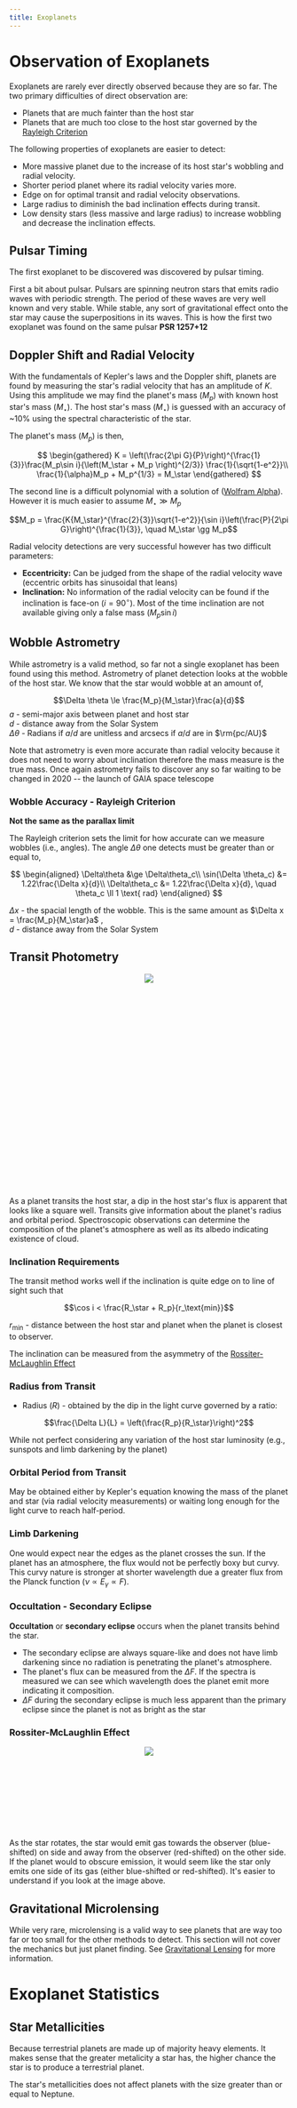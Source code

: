```yaml
---
title: Exoplanets
---
```


# Observation of Exoplanets
Exoplanets are rarely ever directly observed because they are so far. The two primary difficulties of direct observation are:

* Planets that are much fainter than the host star
* Planets that are much too close to the host star governed by the [Rayleigh Criterion](#rayleigh-criterion)

The following properties of exoplanets are easier to detect:
* More massive planet due to the increase of its host star's wobbling and radial velocity.
* Shorter period planet where its radial velocity varies more.
* Edge on for optimal transit and radial velocity observations.
* Large radius to diminish the bad inclination effects during transit.
* Low density stars (less massive and large radius) to increase wobbling and decrease the inclination effects.

## Pulsar Timing
The first exoplanet to be discovered was discovered by pulsar timing.

First a bit about pulsar. Pulsars are spinning neutron stars that emits radio waves with periodic strength. The period of these waves are very well known and very stable. While stable, any sort of gravitational effect onto the star may cause the superpositions in its waves. This is how the first two exoplanet was found on the same pulsar **PSR 1257+12**

## Doppler Shift and Radial Velocity
With the fundamentals of Kepler's laws and the Doppler shift, planets are found by measuring the star's radial velocity that has an amplitude of $K$. Using this amplitude we may find the planet's mass ($M_p$) with known host star's mass ($M_\star$). The host star's mass ($M_\star$) is guessed with an accuracy of ~10% using the spectral characteristic of the star.

The planet's mass ($M_p$) is then,

$$
\begin{gathered}
    K = \left(\frac{2\pi G}{P}\right)^{\frac{1}{3}}\frac{M_p\sin i}{\left(M_\star + M_p \right)^{2/3}} \frac{1}{\sqrt{1-e^2}}\\
    \frac{1}{\alpha}M_p + M_p^{1/3} = M_\star
\end{gathered}
$$

The second line is a difficult polynomial with a solution of ([Wolfram Alpha](https://www.wolframalpha.com/input/?i=x%2Fa-x%5E(3%2F2)+%3D+y+solve+for+x)).  
However it is much easier to assume $M_\star \gg M_p$

$$M_p = \frac{K{M_\star}^{\frac{2}{3}}\sqrt{1-e^2}}{\sin i}\left(\frac{P}{2\pi G}\right)^{\frac{1}{3}}, \quad M_\star \gg M_p$$

Radial velocity detections are very successful however has two difficult parameters:

* **Eccentricity:** Can be judged from the shape of the radial velocity wave (eccentric orbits has sinusoidal that leans)
* **Inclination:** No information of the radial velocity can be found if the inclination is face-on ($i=90^\circ$). Most of the time inclination are not available giving only a false mass ($M_p\sin i$)

## Wobble Astrometry
While astrometry is a valid method, so far not a single exoplanet has been found using this method. Astrometry of planet detection looks at the wobble of the host star. We know that the star would wobble at an amount of,

$$\Delta \theta \le \frac{M_p}{M_\star}\frac{a}{d}$$
$a$ - semi-major axis between planet and host star  
$d$ - distance away from the Solar System  
$\Delta \theta$ - Radians if $a/d$ are unitless and arcsecs if $a/d$ are in $\rm{pc/AU}$

Note that astrometry is even more accurate than radial velocity because it does not need to worry about inclination therefore the mass measure is the true mass. Once again astrometry fails to discover any so far waiting to be changed in 2020 -- the launch of GAIA space telescope
### Wobble Accuracy - Rayleigh Criterion
**Not the same as the parallax limit**

The Rayleigh criterion sets the limit for how accurate can we measure wobbles (i.e., angles). The angle $\Delta \theta$ one detects must be greater than or equal to,

$$
\begin{aligned}
    \Delta\theta &\ge \Delta\theta_c\\
    \sin(\Delta \theta_c) &= 1.22\frac{\Delta x}{d}\\
    \Delta\theta_c &= 1.22\frac{\Delta x}{d}, \quad \theta_c \ll 1 \text{ rad}
\end{aligned}
$$

$\Delta x$ - the spacial length of the wobble. This is the same amount as $\Delta x = \frac{M_p}{M_\star}a$ ,    
$d$ - distance away from the Solar System

## Transit Photometry
 <div style="text-align:center;height:400px"><img src="Transit-spectroscopy.png"></div>
As a planet transits the host star, a dip in the host star's flux is apparent that looks like a square well. Transits give information about the planet's radius and orbital period. Spectroscopic observations can determine the composition of the planet's atmosphere as well as its albedo indicating existence of cloud.

### Inclination Requirements
The transit method works well if the inclination is quite edge on to line of sight such that

$$\cos i < \frac{R_\star + R_p}{r_\text{min}}$$  

$r_\text{min}$ - distance between the host star and planet when the planet is closest to observer.

The inclination can be measured from the asymmetry of the [Rossiter-McLaughlin Effect](#rossiter-mclaughlin-effect)
### Radius from Transit

* Radius ($R$) - obtained by the dip in the light curve governed by a ratio:
 
$$\frac{\Delta L}{L} = \left(\frac{R_p}{R_\star}\right)^2$$

While not perfect considering any variation of the host star luminosity (e.g., sunspots and limb darkening by the planet)

### Orbital Period from Transit
 May be obtained either by Kepler's equation knowing the mass of the planet and star (via radial velocity measurements) or waiting long enough for the light curve to reach half-period.


 ### Limb Darkening
 One would expect near the edges as the planet crosses the sun. If the planet has an atmosphere, the flux would not be perfectly boxy but curvy. This curvy nature is stronger at shorter wavelength due a greater flux from the Planck function ($\nu \propto E_\gamma \propto F$).

### Occultation - Secondary Eclipse
**Occultation** or **secondary eclipse** occurs when the planet transits behind the star. 

* The secondary eclipse are always square-like and does not have limb darkening since no radiation is penetrating the planet's atmosphere.
* The planet's flux can be measured from the $\Delta F$. If the spectra is measured we can see which wavelength does the planet emit more indicating it composition.
* $\Delta F$ during the secondary eclipse is much less apparent than the primary eclipse since the planet is not as bright as the star

 ### Rossiter-McLaughlin Effect
<div style="text-align:center;height:150px"><img src="https://upload.wikimedia.org/wikipedia/commons/thumb/c/cb/Rossiter-McLaughlin_effect.svg/726px-Rossiter-McLaughlin_effect.svg.png"></div>

As the star rotates, the star would emit gas towards the observer (blue-shifted) on side and away from the observer (red-shifted) on the other side. If the planet would to obscure emission, it would seem like the star only emits one side of its gas (either blue-shifted or red-shifted). It's easier to understand if you look at the image above.


 
 ## Gravitational Microlensing
 While very rare, microlensing is a valid way to see planets that are way too far or too small for the other methods to detect. This section will not cover the mechanics but just planet finding. See [Gravitational Lensing](Gravitational_Lensing.md) for more information.

 # Exoplanet Statistics
 ## Star Metallicities
 Because terrestrial planets are made up of majority heavy elements. It makes sense that the greater metalicity a star has, the higher chance the star is to produce a terrestrial planet.

 The star's metallicities does not affect planets with the size greater than or equal to Neptune.